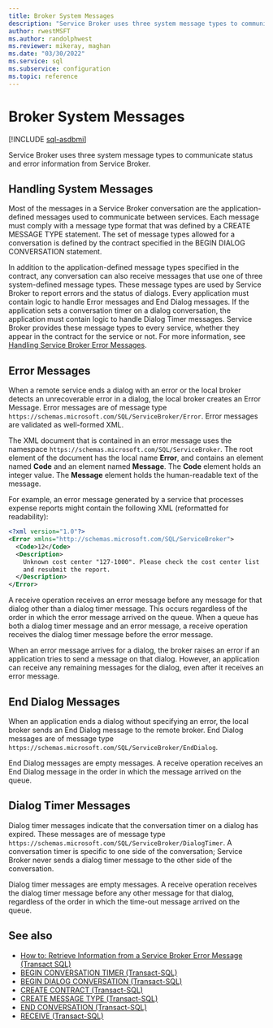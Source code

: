 ```yaml
---
title: Broker System Messages
description: "Service Broker uses three system message types to communicate status and error information from Service Broker."
author: rwestMSFT
ms.author: randolphwest
ms.reviewer: mikeray, maghan
ms.date: "03/30/2022"
ms.service: sql
ms.subservice: configuration
ms.topic: reference
---
```


# Broker System Messages

[!INCLUDE [sql-asdbmi](../../includes/applies-to-version/sql-asdbmi.md)]

Service Broker uses three system message types to communicate status and error information from Service Broker.

## Handling System Messages

Most of the messages in a Service Broker conversation are the application-defined messages used to communicate between services. Each message must comply with a message type format that was defined by a CREATE MESSAGE TYPE statement. The set of message types allowed for a conversation is defined by the contract specified in the BEGIN DIALOG CONVERSATION statement.

In addition to the application-defined message types specified in the contract, any conversation can also receive messages that use one of three system-defined message types. These message types are used by Service Broker to report errors and the status of dialogs. Every application must contain logic to handle Error messages and End Dialog messages. If the application sets a conversation timer on a dialog conversation, the application must contain logic to handle Dialog Timer messages. Service Broker provides these message types to every service, whether they appear in the contract for the service or not. For more information, see [Handling Service Broker Error Messages](handling-service-broker-error-messages.md).

## Error Messages

When a remote service ends a dialog with an error or the local broker detects an unrecoverable error in a dialog, the local broker creates an Error Message. Error messages are of message type `https://schemas.microsoft.com/SQL/ServiceBroker/Error`. Error messages are validated as well-formed XML.

The XML document that is contained in an error message uses the namespace `https://schemas.microsoft.com/SQL/ServiceBroker`. The root element of the document has the local name **Error**, and contains an element named **Code** and an element named **Message**. The **Code** element holds an integer value. The **Message** element holds the human-readable text of the message.

For example, an error message generated by a service that processes expense reports might contain the following XML (reformatted for readability):

```xml
<?xml version="1.0"?>
<Error xmlns="http://schemas.microsoft.com/SQL/ServiceBroker">
  <Code>12</Code>
  <Description>
    Unknown cost center "127-1000". Please check the cost center list
    and resubmit the report.
  </Description>
</Error>
```

A receive operation receives an error message before any message for that dialog other than a dialog timer message. This occurs regardless of the order in which the error message arrived on the queue. When a queue has both a dialog timer message and an error message, a receive operation receives the dialog timer message before the error message.

When an error message arrives for a dialog, the broker raises an error if an application tries to send a message on that dialog. However, an application can receive any remaining messages for the dialog, even after it receives an error message.

## End Dialog Messages

When an application ends a dialog without specifying an error, the local broker sends an End Dialog message to the remote broker. End Dialog messages are of message type `https://schemas.microsoft.com/SQL/ServiceBroker/EndDialog`.

End Dialog messages are empty messages. A receive operation receives an End Dialog message in the order in which the message arrived on the queue.

## Dialog Timer Messages

Dialog timer messages indicate that the conversation timer on a dialog has expired. These messages are of message type `https://schemas.microsoft.com/SQL/ServiceBroker/DialogTimer`. A conversation timer is specific to one side of the conversation; Service Broker never sends a dialog timer message to the other side of the conversation.

Dialog timer messages are empty messages. A receive operation receives the dialog timer message before any other message for that dialog, regardless of the order in which the time-out message arrived on the queue.

## See also

- [How to: Retrieve Information from a Service Broker Error Message (Transact SQL)](how-to-retrieve-information-from-a-service-broker-error-message-transact-sql.md)
- [BEGIN CONVERSATION TIMER (Transact-SQL)](../../t-sql/statements/begin-conversation-timer-transact-sql.md)
- [BEGIN DIALOG CONVERSATION (Transact-SQL)](../../t-sql/statements/begin-dialog-conversation-transact-sql.md)
- [CREATE CONTRACT (Transact-SQL)](../../t-sql/statements/create-contract-transact-sql.md)
- [CREATE MESSAGE TYPE (Transact-SQL)](../../t-sql/statements/create-message-type-transact-sql.md)
- [END CONVERSATION (Transact-SQL)](../../t-sql/statements/end-conversation-transact-sql.md)
- [RECEIVE (Transact-SQL)](../../t-sql/statements/receive-transact-sql.md)

